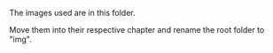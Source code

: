 The images used are in this folder.

Move them into their respective chapter and rename the root folder to "img".